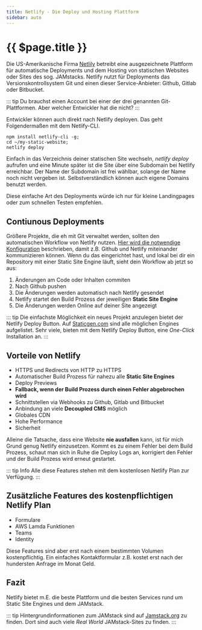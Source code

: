 ```yaml
---
title: Netlify - Die Deploy und Hosting Plattform
sidebar: auto
---
```

# {{ $page.title }}
Die US-Amerikanische Firma [Netlily](https://netlify.com) betreibt eine ausgezeichnete Plattform für automatische Deployments und dem Hosting von statischen Websites oder Sites des sog. JAMstacks. Netlify nutzt für Deployments das Versionskontrollsystem Git und einen dieser Service-Anbieter: Github, Gitlab oder Bitbucket.

::: tip
Du brauchst einen Account bei einer der drei genannten Git-Plattformen. 
Aber welcher Entwickler hat die nicht?
:::

Entwickler können auch direkt nach Netlify deployen. Das geht Folgendermaßen mit dem Netlify-CLI.

``` sh{3}
npm install netlify-cli -g;
cd ~/my-static-website;
netlify deploy
```
Einfach in das Verzeichnis deiner statischen Site wechseln, *netlify deploy* aufrufen und eine Minute später ist die Site über eine Subdomain bei Netlify erreichbar. Der Name der Subdomain ist frei wählbar, solange der Name noch nicht vergeben ist. Selbstverständlich können auch eigene Domains benutzt werden.

Diese einfache Art des Deployments würde ich nur für kleine Landingpages oder zum schnellen Testen empfehlen.

## Contiunous Deployments
Größere Projekte, die eh mit Git verwaltet werden, sollten den automatischen Workflow von Netlify nutzen. [Hier wird die notwendige Konfiguration](https://www.netlify.com/blog/2016/09/29/a-step-by-step-guide-deploying-on-netlify/) beschrieben, damit z.B. Github und Netlify miteinander kommunizieren können.
Wenn du das eingerichtet hast, und lokal bei dir ein Repository mit einer Static Site Engine läuft, sieht dein Workflow ab jetzt so aus:

1. Änderungen am Code oder Inhalten commiten
2. Nach Github pushen
3. Die Änderungen werden automatisch nach Netlify gesendet
4. Netlify startet den Build Prozess der jeweiligen **Static Site Engine**
5. Die Änderungen werden Online auf deiner Site angezeigt

::: tip
Die einfachste Möglichkeit ein neues Projekt anzulegen bietet der Netlify Deploy Button. Auf [Staticgen.com](https://www.staticgen.com/) sind alle möglichen Engines aufgelistet. Sehr viele, bieten mit dem Netlify Deploy Button, eine *One-Click* Installation an.
:::

## Vorteile von Netlify
- HTTPS und Redirects von HTTP zu HTTPS
- Automatischer Build Prozess für nahezu alle **Static Site Engines**
- Deploy Previews
- **Fallback, wenn der Build Prozess durch einen Fehler abgebrochen wird**
- Schnittstellen via Webhooks zu Github, Gitlab und Bitbucket
- Anbindung an viele **Decoupled CMS** möglich
- Globales CDN
- Hohe Performance
- Sicherheit

Alleine die Tatsache, dass eine Website **nie ausfallen** kann, ist für mich Grund genug Netlify einzusetzen. Kommt es zu einem Fehler bei dem Build Prozess, schaut man sich in Ruhe die Deploy Logs an, korrigiert den Fehler und der Build Prozess wird erneut gestartet.

::: tip Info
Alle diese Features stehen mit dem kostenlosen Netlify Plan zur Verfügung.
:::

## Zusätzliche Features des kostenpflichtigen Netlify Plan
- Formulare
- AWS Lamda Funktionen
- Teams
- Identity

Diese Features sind aber erst nach einem bestimmten Volumen kostenpflichtig. Ein einfaches Kontaktformular z.B. kostet erst nach der hundersten Anfrage im Monat Geld.

## Fazit
Netlify bietet m.E. die beste Plattform und die besten Services rund um Static Site Engines und dem JAMstack.

::: tip
Hintergrundinformationen zum JAMstack sind auf [Jamstack.org](https://jamstack.org/) zu finden. Dort sind auch viele *Real World* JAMstack-Sites zu finden.
:::

